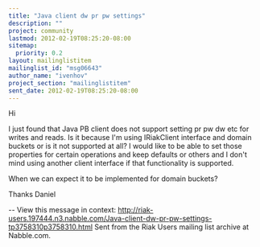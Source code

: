 ```yaml
---
title: "Java client dw pr pw settings"
description: ""
project: community
lastmod: 2012-02-19T08:25:20-08:00
sitemap:
  priority: 0.2
layout: mailinglistitem
mailinglist_id: "msg06643"
author_name: "ivenhov"
project_section: "mailinglistitem"
sent_date: 2012-02-19T08:25:20-08:00
---
```



Hi

I just found that Java PB client does not support setting pr pw dw etc for
writes and reads.
Is it because I'm using IRiakClient interface and domain buckets or is it
not supported at all?
I would like to be able to set those properties for certain operations and
keep defaults or others and I don't mind using another client interface if
that functionality is supported.

When we can expect it to be implemented for domain buckets?

Thanks
Daniel

--
View this message in context: 
http://riak-users.197444.n3.nabble.com/Java-client-dw-pr-pw-settings-tp3758310p3758310.html
Sent from the Riak Users mailing list archive at Nabble.com.

